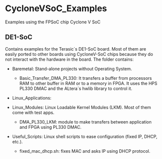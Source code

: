 CycloneVSoC_Examples
====================
Examples using the FPSoC chip Cyclone V SoC

DE1-SoC
-------
Contains examples for the Terasic´s DE1-SoC board. Most of them are easily ported to other boards using CycloneV-SoC chips because they do not interact with the hardware in the board. The folder contains:

* Baremetal: Stand-alone projects without Operating System.
	* Basic_Transfer_DMA_PL330: It transfers a buffer from processors RAM to other buffer in RAM or to a memory in FPGA. It uses the HPS PL330 DMAC and the ALtera´s hwlib library to control it.

* Linux_Applications:

* Linux_Modules: Linux Loadable Kernel Modules (LKM). Most of them come with test apps.
	* DMA_PL330_LKM: module to make transfers between application and FPGA using PL330 DMAC.

* Useful_Scripts: Linux shell scripts to ease configuration (fixed IP, DHCP, etc.).
	* fixed_mac_dhcp.sh: fixes MAC and asks IP using DHCP protocol.
